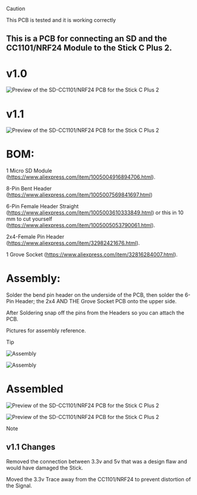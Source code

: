 > [!CAUTION]
>
> This PCB is tested and it is working correctly

## This is a PCB for connecting an SD and the CC1101/NRF24 Module to the Stick C Plus 2.

# v1.0

![Preview of the SD-CC1101/NRF24 PCB for the Stick C Plus 2](/Stick_C_Plus_2/M5Stick_C_Plus_2_SD+CC1101/Pics/Stick_SD_CC1101_v1.0.png)

# v1.1

![Preview of the SD-CC1101/NRF24 PCB for the Stick C Plus 2](/Stick_C_Plus_2/M5Stick_C_Plus_2_SD+CC1101/Pics/Stick_SD_CC1101_v1.1.png)

# BOM:

1 Micro SD Module (https://www.aliexpress.com/item/1005004916894706.html).

8-Pin Bent Header (https://www.aliexpress.com/item/1005007569841697.html)

6-Pin Female Header Straight (https://www.aliexpress.com/item/1005003610333849.html) or this in 10 mm to cut yourself (https://www.aliexpress.com/item/1005005053790061.html).

2x4-Female Pin Header (https://www.aliexpress.com/item/32982421676.html).

1 Grove Socket (https://www.aliexpress.com/item/32816284007.html).

# Assembly:

Solder the bend pin header on the underside of the PCB, then solder the 6-Pin Header; the 2x4 AND THE Grove Socket PCB onto the upper side.

After Soldering snap off the pins from the Headers so you can attach the PCB.

Pictures for assembly reference.

> [!TIP]
> 
> ![Assembly](/Stick_C_Plus_2/M5Stick_C_Plus_2_SD+CC1101/Pics/Stick_SD_CC_NRF_Assembly_1.jpg)
>
> ![Assembly](/Stick_C_Plus_2/M5Stick_C_Plus_2_SD+CC1101/Pics/Stick_SD_CC_NRF_Assembly_2.jpg)

# Assembled

![Preview of the SD-CC1101/NRF24 PCB for the Stick C Plus 2](/Stick_C_Plus_2/M5Stick_C_Plus_2_SD+CC1101/Pics/Assembled_Back.jpg)

![Preview of the SD-CC1101/NRF24 PCB for the Stick C Plus 2](/Stick_C_Plus_2/M5Stick_C_Plus_2_SD+CC1101/Pics/Assembled_Front.jpg)

> [!NOTE]
>
> ## v1.1 Changes
>
> Removed the connection between 3.3v and 5v that was a design flaw and would have damaged the Stick.
>
> Moved the 3.3v Trace away from the CC1101/NRF24 to prevent distortion of the Signal.
